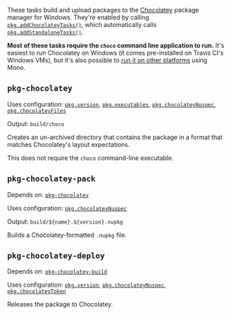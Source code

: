 These tasks build and upload packages to the [Chocolatey][] package manager for
Windows. They're enabled by calling [`pkg.addChocolateyTasks()`][], which
automatically calls [`pkg.addStandaloneTasks()`][].

[Chocolatey]: https://chocolatey.org
[`pkg.addChocolateyTasks()`]: https://pub.dev/documentation/cli_pkg/latest/cli_pkg/addChocolateyTasks.html
[`pkg.addStandaloneTasks()`]: https://pub.dev/documentation/cli_pkg/latest/cli_pkg/addStandaloneTasks.html

**Most of these tasks require the `choco` command line application to run.**
It's easiest to run Chocolatey on Windows (it comes pre-installed on Travis CI's
Windows VMs), but it's also possible to [run it on other platforms][] using
Mono.

[run it on other platforms]: https://github.com/chocolatey/choco#other-platforms

## `pkg-chocolatey`

Uses configuration: [`pkg.version`][], [`pkg.executables`][],
[`pkg.chocolateyNuspec`][], [`pkg.chocolateyFiles`][]

[`pkg.version`]: https://pub.dev/documentation/cli_pkg/latest/cli_pkg/version.html
[`pkg.executables`]: https://pub.dev/documentation/cli_pkg/latest/cli_pkg/executables.html
[`pkg.chocolateyNuspec`]: https://pub.dev/documentation/cli_pkg/latest/cli_pkg/chocolateyNuspec.html
[`pkg.chocolateyFiles`]: https://pub.dev/documentation/cli_pkg/latest/cli_pkg/chocolateyFiles.html

Output: `build/choco`

Creates an un-archived directory that contains the package in a format that
matches Chocolatey's layout expectations.

This does not require the `choco` command-line executable.

## `pkg-chocolatey-pack`

Depends on: [`pkg-chocolatey`][]

[`pkg-chocolatey`]: standalone.md#pkg-chocolatey

Uses configuration: [`pkg.chocolateyNuspec`][]

Output: `build/${name}.${version}.nupkg`

Builds a Chocolatey-formatted `.nupkg` file.

## `pkg-chocolatey-deploy`

Depends on: [`pkg-chocolatey-build`][]

[`pkg-chocolatey-build`]: standalone.md#pkg-chocolatey-build

Uses configuration: [`pkg.version`][], [`pkg.chocolateyNuspec`][],
[`pkg.chocolateyToken`][]

[`pkg.chocolateyToken`]: https://pub.dev/documentation/cli_pkg/latest/cli_pkg/chocolateyToken.html

Releases the package to Chocolatey.
